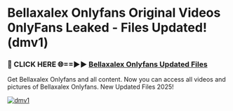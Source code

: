 # Bellaxalex Onlyfans Original Videos 0nlyFans Leaked - Files Updated! (dmv1)

<h3>🔴 CLICK HERE 🌐==►► <a href="https://tinyurl.com/2m67pmp6" rel="nofollow">Bellaxalex Onlyfans Updated Files</a></h3>

Get Bellaxalex Onlyfans and all content. Now you can access all videos and pictures of Bellaxalex Onlyfans. New Updated Files 2025!

[![dmv1](https://i.imgur.com/H4QAA4z.gif)](https://tinyurl.com/2m67pmp6)